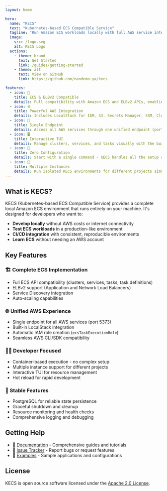 ```yaml
---
layout: home

hero:
  name: "KECS"
  text: "Kubernetes-based ECS Compatible Service"
  tagline: "Run Amazon ECS workloads locally with full AWS service integration"
  image:
    src: /logo.svg
    alt: KECS Logo
  actions:
    - theme: brand
      text: Get Started
      link: /guides/getting-started
    - theme: alt
      text: View on GitHub
      link: https://github.com/nandemo-ya/kecs

features:
  - icon: 🚀
    title: ECS & ELBv2 Compatible
    details: Full compatibility with Amazon ECS and ELBv2 APIs, enabling seamless local development and testing
  - icon: 🌐
    title: Powerful AWS Integration
    details: Includes LocalStack for IAM, S3, Secrets Manager, SSM, CloudWatch Logs, and more AWS services
  - icon: 🎯
    title: Single Endpoint
    details: Access all AWS services through one unified endpoint (port 5373) - no complex configuration needed
  - icon: 🖥️
    title: Interactive TUI
    details: Manage clusters, services, and tasks visually with the built-in Terminal User Interface
  - icon: 🔧
    title: Zero Configuration
    details: Start with a single command - KECS handles all the setup and configuration automatically
  - icon: 🚢
    title: Multiple Instances
    details: Run isolated KECS environments for different projects simultaneously without conflicts
---
```


## What is KECS?

KECS (Kubernetes-based ECS Compatible Service) provides a complete local Amazon ECS environment that runs entirely on your machine. It's designed for developers who want to:

- **Develop locally** without AWS costs or internet connectivity
- **Test ECS workloads** in a production-like environment
- **CI/CD integration** with consistent, reproducible environments
- **Learn ECS** without needing an AWS account

## Key Features

### 🏗️ Complete ECS Implementation
- Full ECS API compatibility (clusters, services, tasks, task definitions)
- ELBv2 support (Application and Network Load Balancers)
- Service Discovery integration
- Auto-scaling capabilities

### 🌐 Unified AWS Experience
- Single endpoint for all AWS services (port 5373)
- Built-in LocalStack integration
- Automatic IAM role creation (`ecsTaskExecutionRole`)
- Seamless AWS CLI/SDK compatibility

### 👨‍💻 Developer Focused
- Container-based execution - no complex setup
- Multiple instance support for different projects
- Interactive TUI for resource management
- Hot reload for rapid development

### 🔧 Stable Features
- PostgreSQL for reliable state persistence
- Graceful shutdown and cleanup
- Resource monitoring and health checks
- Comprehensive logging and debugging

## Getting Help

- 📖 [Documentation](/guides/getting-started) - Comprehensive guides and tutorials
- 🐛 [Issue Tracker](https://github.com/nandemo-ya/kecs/issues) - Report bugs or request features
- 📝 [Examples](https://github.com/nandemo-ya/kecs/tree/main/examples) - Sample applications and configurations

## License

KECS is open source software licensed under the [Apache 2.0 License](https://github.com/nandemo-ya/kecs/blob/main/LICENSE).